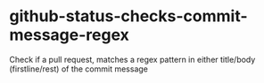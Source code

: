 # github-status-checks-commit-message-regex
Check if a pull request, matches a regex pattern in either title/body (firstline/rest) of the commit message
